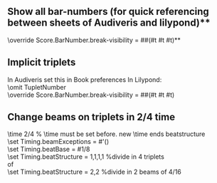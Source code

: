 ## Show all bar-numbers (for quick referencing between sheets of Audiveris and lilypond)**
\override Score.BarNumber.break-visibility = ##(#t #t #t)**

## Implicit triplets
In Audiveris set this in Book preferences
In Lilypond:  
\omit TupletNumber  
\override Score.BarNumber.break-visibility = ##(#t #t #t)  

## Change beams on triplets in 2/4 time
\time 2/4 % \time must be set before. new \time ends beatstructure  
\set Timing.beamExceptions = #'()  
\set Timing.beatBase = #1/8  
\set Timing.beatStructure = 1,1,1,1 %divide in 4 triplets   
of  
\set Timing.beatStructure = 2,2 %divide in 2 beams of 4/16  
